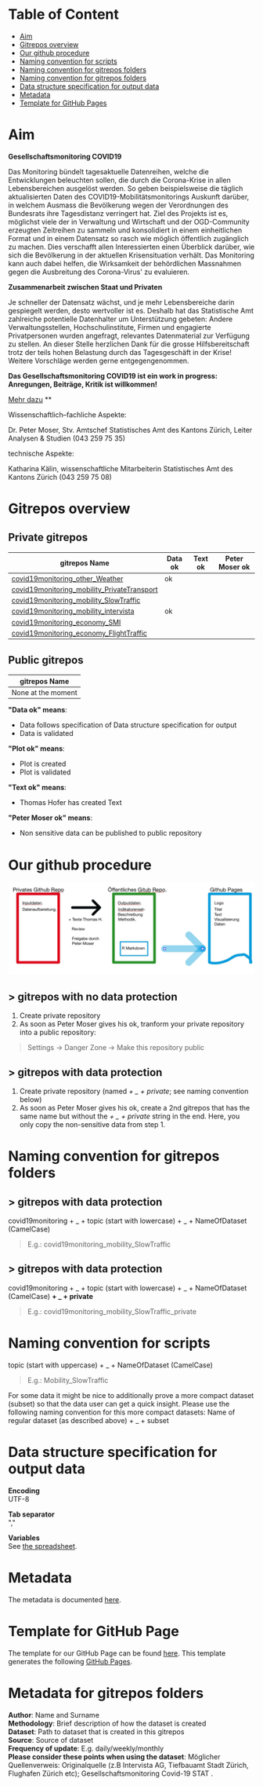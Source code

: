 # Table of Content
- [Aim](https://github.com/statistikZH/covid19monitoring/tree/master#aim) <br>
- [Gitrepos overview](https://github.com/statistikZH/covid19monitoring/tree/master#gitrepos-overview) <br>
- [Our github procedure](https://github.com/statistikZH/covid19monitoring#our-github-procedure) <br>
- [Naming convention for scripts](https://github.com/statistikZH/covid19monitoring/tree/master#naming-convention-for-scripts) <br>
- [Naming convention for gitrepos folders](https://github.com/statistikZH/covid19monitoring/tree/master#naming-convention-for-gitrepos-folders) <br>
- [Naming convention for gitrepos folders](https://github.com/statistikZH/covid19monitoring/tree/master#naming-convention-for-scripts) <br>
- [Data structure specification for output data](https://github.com/statistikZH/covid19monitoring/tree/master#data-structure-specification-for-output-data) <br>
- [Metadata](https://github.com/statistikZH/covid19monitoring/tree/master#metadata) <br>
- [Template for GitHub Pages](https://github.com/statistikZH/covid19monitoring/blob/master/README.md#tempalte-for-github-page) <br>

# Aim
**Gesellschaftsmonitoring COVID19**

Das Monitoring bündelt tagesaktuelle Datenreihen, welche die Entwicklungen beleuchten sollen, die durch die Corona-Krise in allen Lebensbereichen ausgelöst werden. So geben beispielsweise die täglich aktualisierten Daten des COVID19-Mobilitätsmonitorings Auskunft darüber, in welchem Ausmass die Bevölkerung wegen der Verordnungen des Bundesrats ihre Tagesdistanz verringert hat. Ziel des Projekts ist es, möglichst viele der in Verwaltung und Wirtschaft und der OGD-Community erzeugten Zeitreihen zu sammeln und konsolidiert in einem einheitlichen Format und in einem Datensatz so rasch wie möglich öffentlich zugänglich zu machen. Dies verschafft allen Interessierten einen Überblick darüber, wie sich die Bevölkerung in der aktuellen Krisensituation verhält. Das Monitoring kann auch dabei helfen, die Wirksamkeit der behördlichen Massnahmen gegen die Ausbreitung des Corona-Virus' zu evaluieren.

**Zusammenarbeit zwischen Staat und Privaten**

Je schneller der Datensatz wächst, und je mehr Lebensbereiche darin gespiegelt werden, desto wertvoller ist es. Deshalb hat das Statistische Amt zahlreiche potentielle Datenhalter um Unterstützung gebeten: Andere Verwaltungsstellen, Hochschulinstitute, Firmen und engagierte Privatpersonen wurden angefragt, relevantes Datenmaterial zur Verfügung zu stellen. An dieser Stelle herzlichen Dank für die grosse Hilfsbereitschaft trotz der teils hohen Belastung durch das Tagesgeschäft in der Krise! Weitere Vorschläge werden gerne entgegengenommen.

**Das Gesellschaftsmonitoring COVID19 ist ein work in progress: Anregungen, Beiträge, Kritik ist willkommen!**

[Mehr dazu](https://bit.ly/2UbzLdv) **

Wissenschaftlich–fachliche Aspekte:

Dr. Peter Moser, Stv. Amtschef Statistisches Amt des Kantons Zürich, Leiter Analysen & Studien (043 259 75 35)

technische Aspekte:

Katharina Kälin, wissenschaftliche Mitarbeiterin Statistisches Amt des Kantons Zürich (043 259 75 08) 


# Gitrepos overview

## Private gitrepos

| gitrepos Name  | Data ok |Text ok|Peter Moser ok|
| ------------- | ------------- |------------|------------|
| [covid19monitoring_other_Weather](https://github.com/statistikZH/covid19monitoring_other_Weather)  | ok | ||
| [covid19monitoring_mobility_PrivateTransport](https://github.com/statistikZH/covid19monitoring_mobility_PrivateTransport)   |   |||
| [covid19monitoring_mobility_SlowTraffic](https://github.com/statistikZH/covid19monitoring_mobility_SlowTraffic)   |   |||
| [covid19monitoring_mobility_intervista](https://github.com/statistikZH/covid19monitoring_mobility_intervista)   | ok |||
| [covid19monitoring_economy_SMI](https://github.com/statistikZH/covid19monitoring_economy_SMI)   |   |||
| [covid19monitoring_economy_FlightTraffic](https://github.com/statistikZH/covid19monitoring_economy_FlightTraffic)   |  |||

## Public gitrepos

| gitrepos Name |
| ------------- |
|  None at the moment |

**"Data ok" means**: 
-  Data follows specification of Data structure specification for output 
-  Data is validated

**"Plot ok" means**: 
-  Plot is created 
-  Plot is validated

**"Text ok" means**: 
-  Thomas Hofer has created Text

**"Peter Moser ok" means**: 
-  Non sensitive data can be published to public repository 

# Our github procedure 

![](methodology.jpg)

## > gitrepos with no data protection
1. Create private repository <br>
2. As soon as Peter Moser gives his ok, tranform your private repository into a public repository: 
> Settings -> Danger Zone -> Make this repository public

## > gitrepos with data protection
1. Create private repository  (named *+ _ + private*; see naming convention below) <br>
2. As soon as Peter Moser gives his ok, create a 2nd gitrepos that has the same name but without the *+ _ + private* string in the end. Here, you only copy the non-sensitive data from step 1. 

# Naming convention for gitrepos folders

## > gitrepos  with data protection
covid19monitoring  + _ +   topic (start with lowercase)  + _ +  NameOfDataset (CamelCase)<br>
> E.g.: covid19monitoring_mobility_SlowTraffic

## > gitrepos  with data protection
covid19monitoring  + _ +   topic (start with lowercase)  + _ +  NameOfDataset (CamelCase) **+ _ + private** <br>
> E.g.: covid19monitoring_mobility_SlowTraffic_private

# Naming convention for scripts

topic (start with uppercase) + _ +  NameOfDataset (CamelCase) <br>
> E.g.: Mobility_SlowTraffic

For some data it might be nice to additionally prove a more compact dataset (subset) so that the data user can get a quick insight. 
Please use the following naming convention for this more compact datasets: 
Name of regular dataset (as described above) + _ + subset

# Data structure specification for output data

**Encoding**<br>
UTF-8 <br>

**Tab separator**<br>
"," <br>

**Variables**<br>
See [the spreadsheet](https://docs.google.com/spreadsheets/d/16bmV79jLgKt_miaFbQpSAcGBkqYA0pWXbmFviaTZUuk/edit#gid=0). 

# Metadata

The metadata is documented [here](https://docs.google.com/spreadsheets/d/1AXn18Cz-DJATHCsc_zfyHReWdK0FGjbcbLxxIgjGulg/edit#gid=2058194538).

# Template for GitHub Page

The template for our GitHub Page can be found [here](https://github.com/statistikZH/covid19monitoring/blob/master/Template_GitHubPages.Rmd). This template generates the following [GitHub Pages](https://statistikzh.github.io/covid19monitoring/). 

# Metadata for gitrepos folders

**Author**: Name and Surname <br>
**Methodology**: Brief description of how the dataset is created <br>
**Dataset**: Path to dataset that is created in this gitrepos <br>
**Source**: Source of dataset <br>
**Frequency of update**: E.g. daily/weekly/monthly <br>
**Please consider these points when using the dataset**: 
Möglicher Quellenverweis:  Originalquelle (z.B Intervista AG, Tiefbauamt Stadt Zürich, Flughafen Zürich etc); Gesellschaftsmonitoring Covid-19 STAT
.<br>


